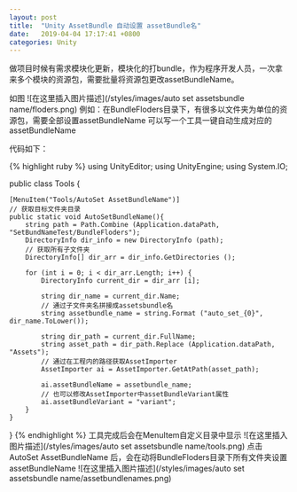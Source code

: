 ```yaml
---
layout: post
title:  "Unity AssetBundle 自动设置 assetBundle名"
date:   2019-04-04 17:17:41 +0800
categories: Unity
---
```


做项目时候有需求模块化更新，模块化的打bundle，作为程序开发人员，一次拿来多个模块的资源包，需要批量将资源包更改assetBundleName。

如图
![在这里插入图片描述](/styles/images/auto set assetsbundle name/floders.png)
例如：在BundleFloders目录下，有很多以文件夹为单位的资源包，需要全部设置assetBundleName
可以写一个工具一键自动生成对应的assetBundleName

代码如下：

{% highlight ruby %}
using UnityEditor;
using UnityEngine;
using System.IO;

public class Tools {

	[MenuItem("Tools/AutoSet AssetBundleName")]
	// 获取目标文件夹目录
	public static void AutoSetBundleName(){
		string path = Path.Combine (Application.dataPath, "SetBundNameTest/BundleFloders");
		DirectoryInfo dir_info = new DirectoryInfo (path);
		// 获取所有子文件夹
		DirectoryInfo[] dir_arr = dir_info.GetDirectories ();

		for (int i = 0; i < dir_arr.Length; i++) {
			DirectoryInfo current_dir = dir_arr [i];

			string dir_name = current_dir.Name;
			// 通过子文件夹名拼接成assetsbundle名
			string assetbundle_name = string.Format ("auto_set_{0}", dir_name.ToLower());

			string dir_path = current_dir.FullName;
			string asset_path = dir_path.Replace (Application.dataPath, "Assets");
			// 通过在工程内的路径获取AssetImporter
			AssetImporter ai = AssetImporter.GetAtPath(asset_path);

			ai.assetBundleName = assetbundle_name;
			// 也可以修改AssetImporter中assetBundleVariant属性
			ai.assetBundleVariant = "variant";
		}
	}
}
{% endhighlight %}
工具完成后会在MenuItem自定义目录中显示
![在这里插入图片描述](/styles/images/auto set assetsbundle name/tools.png)
点击AutoSet AssetBundleName 后，会在动将BundleFloders目录下所有文件夹设置assetBundleName
![在这里插入图片描述](/styles/images/auto set assetsbundle name/assetbundlenames.png)
